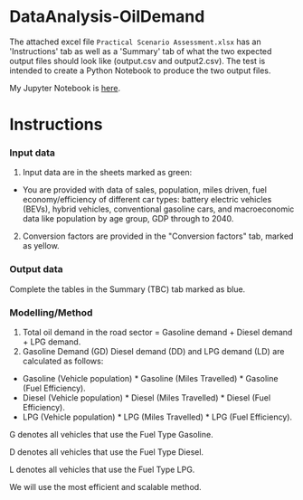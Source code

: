 # DataAnalysis-OilDemand
 
The attached excel file `Practical Scenario Assessment.xlsx` has an 'Instructions' tab as well as a 'Summary' tab of what the two expected output files should look like (output.csv and output2.csv). The test is intended to create a Python Notebook to produce the two output files. 

My Jupyter Notebook is [here](https://github.com/manuzrpEd/DataAnalysis-OilDemand/blob/main/DataAnalysis-OilDemand.ipynb).

# Instructions

### Input data ###

1. Input data are in the sheets marked as green:
  *  You are provided with data of sales, population, miles driven, fuel economy/efficiency of different car types: battery electric vehicles (BEVs), hybrid vehicles, conventional gasoline cars, and macroeconomic data like population by age group, GDP through to 2040.
2. Conversion factors are provided in the "Conversion factors" tab, marked as yellow.

### Output data ###

Complete the tables in the Summary (TBC) tab marked as blue.

### Modelling/Method ###

1. Total oil demand in the road sector = Gasoline demand + Diesel demand + LPG demand.
2. Gasoline Demand (GD) Diesel demand (DD) and LPG demand (LD) are calculated as follows:
 *  Gasoline (Vehicle population) * Gasoline (Miles Travelled) * Gasoline (Fuel Efficiency).
 *  Diesel (Vehicle population) * Diesel (Miles Travelled) * Diesel (Fuel Efficiency).
 *  LPG (Vehicle population) * LPG (Miles Travelled) * LPG (Fuel Efficiency).

G denotes all vehicles that use the Fuel Type Gasoline.

D denotes all vehicles that use the Fuel Type Diesel.

L denotes all vehicles that use the Fuel Type LPG.

We will use the most efficient and scalable method.
